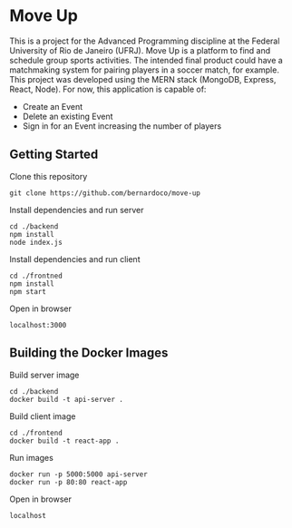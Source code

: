 # Move Up

This is a project for the Advanced Programming discipline at the Federal University of Rio de Janeiro (UFRJ).
Move Up is a platform to find and schedule group sports activities. The intended final product could have a matchmaking system for pairing players in a soccer match, for example. This project was developed using the MERN stack (MongoDB, Express, React, Node).
For now, this application is capable of:
* Create an Event
* Delete an existing Event
* Sign in for an Event increasing the number of players

## Getting Started
Clone this repository
```
git clone https://github.com/bernardoco/move-up
```
Install dependencies and run server
```
cd ./backend
npm install
node index.js
```
Install dependencies and run client
```
cd ./frontned
npm install
npm start
```
Open in browser
```
localhost:3000
```

## Building the Docker Images
Build server image
```
cd ./backend
docker build -t api-server .
```
Build client image
```
cd ./frontend
docker build -t react-app .
```
Run images
```
docker run -p 5000:5000 api-server
docker run -p 80:80 react-app
```
Open in browser
```
localhost
```